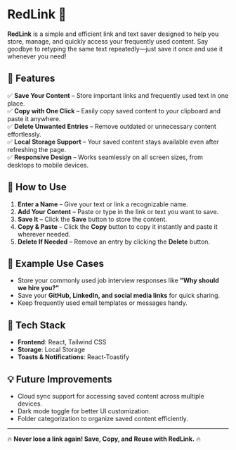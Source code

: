 # RedLink 🚀

**RedLink** is a simple and efficient link and text saver designed to help you store, manage, and quickly access your frequently used content. Say goodbye to retyping the same text repeatedly—just save it once and use it whenever you need!

## 🌟 Features

✅ **Save Your Content** – Store important links and frequently used text in one place.  
✅ **Copy with One Click** – Easily copy saved content to your clipboard and paste it anywhere.  
✅ **Delete Unwanted Entries** – Remove outdated or unnecessary content effortlessly.  
✅ **Local Storage Support** – Your saved content stays available even after refreshing the page.  
✅ **Responsive Design** – Works seamlessly on all screen sizes, from desktops to mobile devices.

## 🚀 How to Use

1. **Enter a Name** – Give your text or link a recognizable name.
2. **Add Your Content** – Paste or type in the link or text you want to save.
3. **Save It** – Click the **Save** button to store the content.
4. **Copy & Paste** – Click the **Copy** button to copy it instantly and paste it wherever needed.
5. **Delete If Needed** – Remove an entry by clicking the **Delete** button.

## 📸 Example Use Cases

- Store your commonly used job interview responses like **"Why should we hire you?"**  
- Save your **GitHub, LinkedIn, and social media links** for quick sharing.  
- Keep frequently used email templates or messages handy.  

## 📌 Tech Stack

- **Frontend**: React, Tailwind CSS
- **Storage**: Local Storage
- **Toasts & Notifications**: React-Toastify

## 💡 Future Improvements

- Cloud sync support for accessing saved content across multiple devices.
- Dark mode toggle for better UI customization.
- Folder categorization to organize saved content efficiently.

---

🔥 **Never lose a link again! Save, Copy, and Reuse with RedLink.** 🔥
